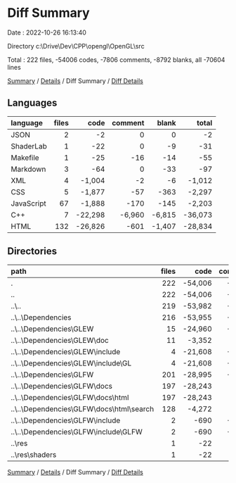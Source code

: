 # Diff Summary

Date : 2022-10-26 16:13:40

Directory c:\\Drive\\Dev\\CPP\\opengl\\OpenGL\\src

Total : 222 files,  -54006 codes, -7806 comments, -8792 blanks, all -70604 lines

[Summary](results.md) / [Details](details.md) / Diff Summary / [Diff Details](diff-details.md)

## Languages
| language | files | code | comment | blank | total |
| :--- | ---: | ---: | ---: | ---: | ---: |
| JSON | 2 | -2 | 0 | 0 | -2 |
| ShaderLab | 1 | -22 | 0 | -9 | -31 |
| Makefile | 1 | -25 | -16 | -14 | -55 |
| Markdown | 3 | -64 | 0 | -33 | -97 |
| XML | 4 | -1,004 | -2 | -6 | -1,012 |
| CSS | 5 | -1,877 | -57 | -363 | -2,297 |
| JavaScript | 67 | -1,888 | -170 | -145 | -2,203 |
| C++ | 7 | -22,298 | -6,960 | -6,815 | -36,073 |
| HTML | 132 | -26,826 | -601 | -1,407 | -28,834 |

## Directories
| path | files | code | comment | blank | total |
| :--- | ---: | ---: | ---: | ---: | ---: |
| . | 222 | -54,006 | -7,806 | -8,792 | -70,604 |
| .. | 222 | -54,006 | -7,806 | -8,792 | -70,604 |
| ..\\.. | 219 | -53,982 | -7,806 | -8,783 | -70,571 |
| ..\\..\\Dependencies | 216 | -53,955 | -7,790 | -8,767 | -70,512 |
| ..\\..\\Dependencies\\GLEW | 15 | -24,960 | -1,759 | -6,738 | -33,457 |
| ..\\..\\Dependencies\\GLEW\\doc | 11 | -3,352 | -362 | -213 | -3,927 |
| ..\\..\\Dependencies\\GLEW\\include | 4 | -21,608 | -1,397 | -6,525 | -29,530 |
| ..\\..\\Dependencies\\GLEW\\include\\GL | 4 | -21,608 | -1,397 | -6,525 | -29,530 |
| ..\\..\\Dependencies\\GLFW | 201 | -28,995 | -6,031 | -2,029 | -37,055 |
| ..\\..\\Dependencies\\GLFW\\docs | 197 | -28,243 | -468 | -1,708 | -30,419 |
| ..\\..\\Dependencies\\GLFW\\docs\\html | 197 | -28,243 | -468 | -1,708 | -30,419 |
| ..\\..\\Dependencies\\GLFW\\docs\\html\\search | 128 | -4,272 | -69 | -241 | -4,582 |
| ..\\..\\Dependencies\\GLFW\\include | 2 | -690 | -5,563 | -289 | -6,542 |
| ..\\..\\Dependencies\\GLFW\\include\\GLFW | 2 | -690 | -5,563 | -289 | -6,542 |
| ..\\res | 1 | -22 | 0 | -9 | -31 |
| ..\\res\\shaders | 1 | -22 | 0 | -9 | -31 |

[Summary](results.md) / [Details](details.md) / Diff Summary / [Diff Details](diff-details.md)